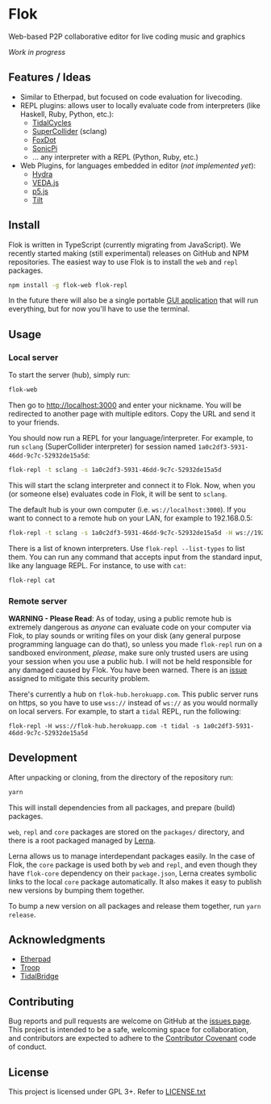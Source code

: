 # Flok

Web-based P2P collaborative editor for live coding music and graphics

*Work in progress*


## Features / Ideas

* Similar to Etherpad, but focused on code evaluation for livecoding.
* REPL plugins: allows user to locally evaluate code from interpreters (like
  Haskell, Ruby, Python, etc.):
  - [TidalCycles](https://tidalcycles.org/)
  - [SuperCollider](https://supercollider.github.io/) (sclang)
  - [FoxDot](https://foxdot.org/)
  - [SonicPi](https://sonic-pi.net/)
  - ... any interpreter with a REPL (Python, Ruby, etc.)
* Web Plugins, for languages embedded in editor (*not implemented yet*):
  - [Hydra](https://github.com/ojack/hydra)
  - [VEDA.js](https://github.com/fand/vedajs)
  - [p5.js](https://p5js.org/)
  - [Tilt](https://github.com/munshkr/tilt)


## Install

Flok is written in TypeScript (currently migrating from JavaScript).  We
recently started making (still experimental) releases on GitHub and NPM
repositories. The easiest way to use Flok is to install the `web` and `repl`
packages.

```sh
npm install -g flok-web flok-repl
```

In the future there will also be a single portable [GUI
application](https://github.com/munshkr/flok-gui) that will run everything, but
for now you'll have to use the terminal.


## Usage

### Local server

To start the server (hub), simply run:

```sh
flok-web
```

Then go to [http://localhost:3000](http://localhost:3000) and enter your
nickname.  You will be redirected to another page with multiple editors. Copy
the URL and send it to your friends.

You should now run a REPL for your language/interpreter. For example, to run
`sclang` (SuperCollider interpreter) for session named `1a0c2df3-5931-46dd-9c7c-52932de15a5d`:

```sh
flok-repl -t sclang -s 1a0c2df3-5931-46dd-9c7c-52932de15a5d
```

This will start the sclang interpreter and connect it to Flok. Now, when you
(or someone else) evaluates code in Flok, it will be sent to `sclang`.

The default hub is your own computer (i.e. `ws://localhost:3000`).  If you want
to connect to a remote hub on your LAN, for example to 192.168.0.5:

```sh
flok-repl -t sclang -s 1a0c2df3-5931-46dd-9c7c-52932de15a5d -H ws://192.168.0.5:3000
```

There is a list of known interpreters. Use `flok-repl --list-types` to list
them.  You can run any command that accepts input from the standard input, like
any language REPL.  For instance, to use with `cat`:

```sh
flok-repl cat
```


### Remote server

**WARNING - Please Read**: As of today, using a public remote hub is extremely
dangerous as *anyone* can evaluate code on your computer via Flok, to play
sounds or writing files on your disk (any general purpose programming language
can do that), so unless you made `flok-repl` run on a sandboxed environment,
*please*, make sure only trusted users are using your session when you use a
public hub.  I will not be held responsible for any damaged caused by Flok.
You have been warned.  There is an
[issue](https://github.com/munshkr/flok/issues/2) assigned to mitigate this
security problem.

There's currently a hub on `flok-hub.herokuapp.com`.  This public server runs
on https, so you have to use `wss://` instead of `ws://` as you would normally
on local servers.  For example, to start a `tidal` REPL, run the following:

```
flok-repl -H wss://flok-hub.herokuapp.com -t tidal -s 1a0c2df3-5931-46dd-9c7c-52932de15a5d
```


## Development

After unpacking or cloning, from the directory of the repository run:

```sh
yarn
```

This will install dependencies from all packages, and prepare (build) packages.

`web`, `repl` and `core` packages are stored on the `packages/` directory, and
there is a root packaged managed by [Lerna](https://github.com/lerna/lerna).

Lerna allows us to manage interdependant packages easily. In the case of Flok,
the `core` package is used both by `web` and `repl`, and even though they have
`flok-core` dependency on their `package.json`, Lerna creates symbolic links to
the local `core` package automatically.  It also makes it easy to publish new
versions by bumping them together.

To bump a new version on all packages and release them together, run `yarn release`.


## Acknowledgments

* [Etherpad](https://github.com/ether/etherpad-lite)
* [Troop](https://github.com/Qirky/Troop)
* [TidalBridge](https://gitlab.com/colectivo-de-livecoders/tidal-bridge)


## Contributing

Bug reports and pull requests are welcome on GitHub at the [issues
page](https://github.com/munshkr/flok). This project is intended to be a safe,
welcoming space for collaboration, and contributors are expected to adhere to
the [Contributor Covenant](http://contributor-covenant.org) code of conduct.


## License

This project is licensed under GPL 3+. Refer to [LICENSE.txt](LICENSE.txt)
